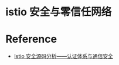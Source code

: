 # istio 安全与零信任网络


# Reference
- [Istio 安全源码分析——认证体系与通信安全](https://blog.csdn.net/weixin_38754564/article/details/121045474)